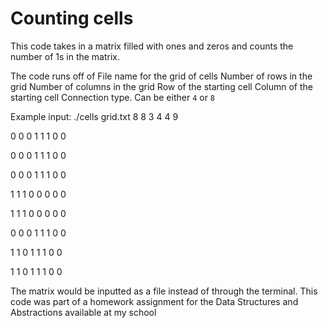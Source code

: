 ﻿# Counting cells

 This code takes in a matrix filled with ones and zeros and counts the number of 1s in the matrix.

 The code runs off of
 <fname> File name for the grid of cells
<M>     Number of rows in the grid
<N>     Number of columns in the grid
<X>     Row of the starting cell
<Y>     Column of the starting cell
<CONN>  Connection type. Can be either `4` or `8`

Example input: ./cells grid.txt 8 8 3 4 4
9

0 0 0 1 1 1 0 0

0 0 0 1 1 1 0 0

0 0 0 1 1 1 0 0

1 1 1 0 0 0 0 0

1 1 1 0 0 0 0 0

0 0 0 1 1 1 0 0

1 1 0 1 1 1 0 0

1 1 0 1 1 1 0 0


The matrix would be inputted as a file instead of through the terminal.
This code was part of a homework assignment for the Data Structures and Abstractions available at my school

